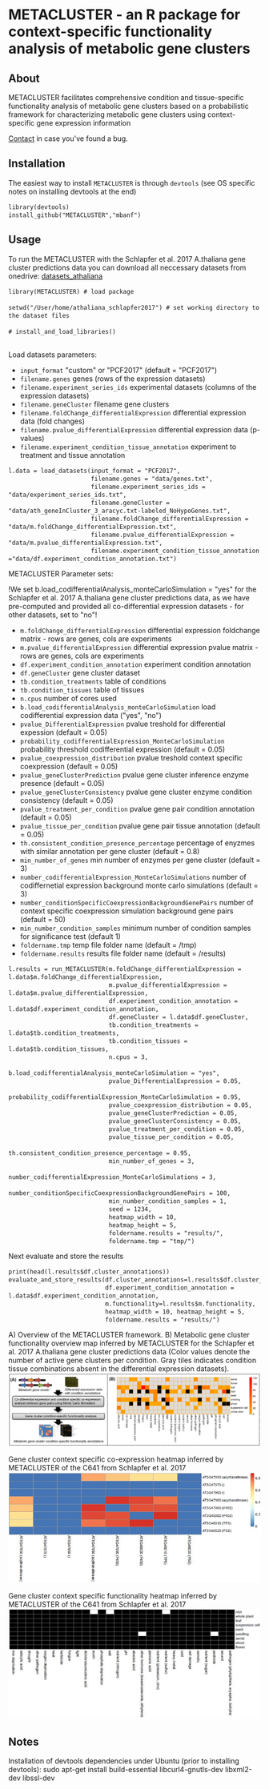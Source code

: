 # METACLUSTER - an R package for context-specific functionality analysis of metabolic gene clusters

## About
METACLUSTER facilitates comprehensive condition and tissue-specific functionality analysis of metabolic gene clusters based on a probabilistic framework for characterizing metabolic gene clusters using context-specific gene expression information

[Contact](mailto:mbanf.research@gmail.com) in case you've found a bug. 

## Installation
The easiest way to install `METACLUSTER` is through `devtools` (see OS specific notes on installing devtools at the end)

```
library(devtools)
install_github("METACLUSTER","mbanf")
```

## Usage

To run the METACLUSTER with the Schlapfer et al. 2017 A.thaliana gene cluster predictions data you can download all neccessary datasets from onedrive: [datasets_athaliana](https://1drv.ms/u/s!Avm82Xhe9EZj1hmw9mVVIGN4y0ep)


```
library(METACLUSTER) # load package

setwd("/User/home/athaliana_schlapfer2017") # set working directory to the dataset files

# install_and_load_libraries()


```

Load datasets parameters:

* `input_format` "custom" or "PCF2017" (default = "PCF2017")
* `filename.genes` genes (rows of the expression datasets)
* `filename.experiment_series_ids` experimental datasets (columns of the expression datasets)
* `filename.geneCluster` filename gene clusters
* `filename.foldChange_differentialExpression` differential expression data (fold changes)
* `filename.pvalue_differentialExpression`  differential expression data (p-values)
* `filename.experiment_condition_tissue_annotation` experiment to treatment and tissue annotation

```
l.data = load_datasets(input_format = "PCF2017",
                       filename.genes = "data/genes.txt",
                       filename.experiment_series_ids = "data/experiment_series_ids.txt",
                       filename.geneCluster = "data/ath_geneInCluster_3_aracyc.txt-labeled_NoHypoGenes.txt",
                       filename.foldChange_differentialExpression = "data/m.foldChange_differentialExpression.txt",
                       filename.pvalue_differentialExpression =	"data/m.pvalue_differentialExpression.txt",
                       filename.experiment_condition_tissue_annotation ="data/df.experiment_condition_annotation.txt")
```

METACLUSTER Parameter sets:

!We set b.load_codifferentialAnalysis_monteCarloSimulation = "yes" for the Schlapfer et al. 2017 A.thaliana gene cluster predictions data, as we have pre-computed and provided all co-differential expression datasets - for other datasets, set to "no"!


* `m.foldChange_differentialExpression` differential expression foldchange matrix - rows are genes, cols are experiments
* `m.pvalue_differentialExpression` differential expression pvalue matrix - rows are genes, cols are experiments
* `df.experiment_condition_annotation` experiment condition annotation
* `df.geneCluster` gene cluster dataset
* `tb.condition_treatments` table of conditions
* `tb.condition_tissues` table of tissues
* `n.cpus` number of cores used
* `b.load_codifferentialAnalysis_monteCarloSimulation` load codifferential expression data ("yes", "no")
* `pvalue_DifferentialExpression` pvalue treshold for differential expession (default = 0.05)
* `probability_codifferentialExpression_MonteCarloSimulation` probability threshold codifferential expression (default = 0.05)
* `pvalue_coexpression_distribution` pvalue treshold context specific coexpression (default = 0.05)
* `pvalue_geneClusterPrediction` pvalue gene cluster inference enzyme presence (default = 0.05)
* `pvalue_geneClusterConsistency` pvalue gene cluster enzyme condition consistency (default = 0.05)
* `pvalue_treatment_per_condition` pvalue gene pair condition annotation (default = 0.05)
* `pvalue_tissue_per_condition` pvalue gene pair tissue annotation (default = 0.05)
* `th.consistent_condition_presence_percentage` percentage of enyzmes with similar annotation per gene cluster (default = 0.8)
* `min_number_of_genes` min number of enzymes per gene cluster (default = 3)
* `number_codifferentialExpression_MonteCarloSimulations` number of codiffernetial expression background monte carlo simulations (default = 3)
* `number_conditionSpecificCoexpressionBackgroundGenePairs` number of context specific coexpression simulation background gene pairs (default = 50)
* `min_number_condition_samples` minimum number of condition samples for significance test (default 1)
* `foldername.tmp` temp file folder name (default = /tmp)
* `foldername.results` results file folder name (default = /results)

```
l.results = run_METACLUSTER(m.foldChange_differentialExpression = l.data$m.foldChange_differentialExpression,
                            m.pvalue_differentialExpression = l.data$m.pvalue_differentialExpression,
                            df.experiment_condition_annotation = l.data$df.experiment_condition_annotation,
                            df.geneCluster = l.data$df.geneCluster,
                            tb.condition_treatments = l.data$tb.condition_treatments,
                            tb.condition_tissues = l.data$tb.condition_tissues,
                            n.cpus = 3,
                            b.load_codifferentialAnalysis_monteCarloSimulation = "yes",
                            pvalue_DifferentialExpression = 0.05,
                            probability_codifferentialExpression_MonteCarloSimulation = 0.95,
                            pvalue_coexpression_distribution = 0.05,
                            pvalue_geneClusterPrediction = 0.05,
                            pvalue_geneClusterConsistency = 0.05,
                            pvalue_treatment_per_condition = 0.05,
                            pvalue_tissue_per_condition = 0.05,
                            th.consistent_condition_presence_percentage = 0.95,
                            min_number_of_genes = 3,
                            number_codifferentialExpression_MonteCarloSimulations = 3,
                            number_conditionSpecificCoexpressionBackgroundGenePairs = 100,
                            min_number_condition_samples = 1,
                            seed = 1234,
                            heatmap_width = 10,
                            heatmap_height = 5,
                            foldername.results = "results/",
                            foldername.tmp = "tmp/")
```

Next evaluate and store the results
```
print(head(l.results$df.cluster_annotations))
evaluate_and_store_results(df.cluster_annotations=l.results$df.cluster_annotations,
                           df.experiment_condition_annotation = l.data$df.experiment_condition_annotation,
                           m.functionality=l.results$m.functionality, 
                           heatmap_width = 10, heatmap_height = 5,
                           foldername.results = "results/")
```


A) Overview of the METACLUSTER framework. B) Metabolic gene cluster functionality overview map inferred by METACLUSTER for the Schlapfer et al. 2017 A.thaliana gene cluster predictions data (Color values denote the number of active gene clusters per condition. Gray tiles indicates condition tissue combinations absent in the differential expression datasets).
![Alt text](/figure1.JPG?raw=true "functionality map")


Gene cluster context specific co-expression heatmap inferred by METACLUSTER of the C641 from Schlapfer et al. 2017
![Alt text](/C641_coexpression.jpg?raw=true "coexpression map")

Gene cluster context specific functionality heatmap inferred by METACLUSTER of the C641 from Schlapfer et al. 2017
![Alt text](/C641_functionality.jpg?raw=true "coexpression map")

## Notes

Installation of devtools dependencies under Ubuntu (prior to installing devtools):
sudo apt-get install build-essential libcurl4-gnutls-dev libxml2-dev libssl-dev

